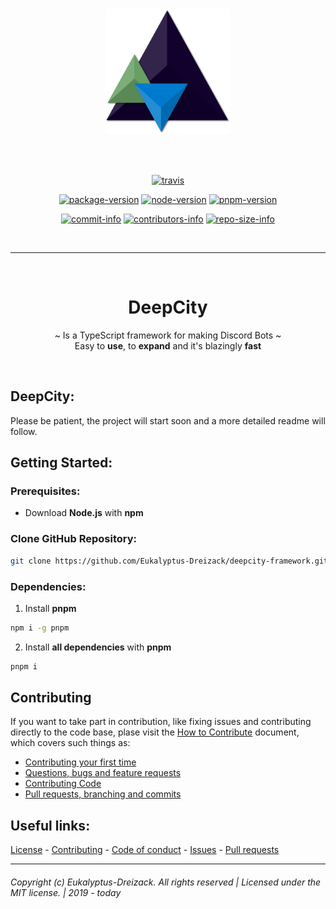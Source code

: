 <div align="center">
  <a href="#">
    <!--<img width="249" height="175" src=".github/MEDIA/logo.png">-->
    <img width="200" height="200" src=".github/MEDIA/logo.png">
  </a>

  <br><br>

  [![travis][travis]][travis-url]

  [![package-version][package-version]][package-url]
  [![node-version][node-version]][node-url]
  [![pnpm-version][pnpm-version]][pnpm-url]

  [![commit-info][commit-info]][commit-url]
  [![contributors-info][contributors-info]][contributors-url]
  [![repo-size-info][repo-size-info]][repo-size-url]

  <br><hr><br>

# DeepCity
~ Is a TypeScript framework for making Discord Bots ~  
Easy to **use**, to **expand** and it's blazingly **fast**

<br>

</div>

## DeepCity: 

Please be patient, the project will start soon and a more detailed readme will follow.

## Getting Started:  

### Prerequisites:

- Download **Node.js** with **npm** 

### Clone GitHub Repository:

```bash
git clone https://github.com/Eukalyptus-Dreizack/deepcity-framework.git
```  

### Dependencies:

1. Install **pnpm**
```bash
npm i -g pnpm 
```
2. Install **all dependencies** with **pnpm**
```bash
pnpm i
```

## Contributing

If you want to take part in contribution, like fixing issues and contributing directly to the code base, plase visit the [How to Contribute](/CONTRIBUTING.md "Learn how to Contribute") document, which covers such things as:  

- [Contributing your first time](/CONTRIBUTING.md#first-time-contributors)
- [Questions, bugs and feature requests](/CONTRIBUTING.md#dealing-with-questions-bugs-and-feature-requests)
- [Contributing Code](/CONTRIBUTING.md#contributing-code)
- [Pull requests, branching and commits](/CONTRIBUTING.md#pull-requests-branching-and-commits)

## Useful links:
[License](/LICENSE "License") - 
[Contributing](/CONTRIBUTING.md "Contributing") - 
[Code of conduct](/CODE_OF_CONDUCT.md "Code of conduct") - 
[Issues](https://github.com/Eukalyptus-Dreizack/deepcity-framework/issues "Issues") - 
[Pull requests](https://github.com/Eukalyptus-Dreizack/deepcity-framework/pulls "Pull Requests")

<hr>  

###### Copyright (c) Eukalyptus-Dreizack. All rights reserved | Licensed under the MIT license. | 2019 - today

<!-- The following links are for the GitHub repository badges: -->

[travis]: https://img.shields.io/travis/com/Eukalyptus-Dreizack/deepcity-framework/develop?style=flat-square
[travis-url]: https://travis-ci.org/Eukalyptus-Dreizack/deepcity-framework



[package-version]: https://img.shields.io/github/package-json/v/Eukalyptus-Dreizack/deepcity-framework/develop?style=flat-square
[package-url]: /package.json

[node-version]: https://img.shields.io/badge/dynamic/json?url=https://raw.githubusercontent.com/Eukalyptus-Dreizack/deepcity-framework/develop/package.json&label=node&query=$.engines.node&color=orange&style=flat-square
[node-url]: /package.json

[pnpm-version]: https://img.shields.io/badge/dynamic/json?url=https://raw.githubusercontent.com/Eukalyptus-Dreizack/deepcity-framework/develop/package.json&label=pnpm&query=$.engines.pnpm&color=orange&style=flat-square
[pnpm-url]: /package.json



[commit-info]: https://img.shields.io/github/last-commit/Eukalyptus-Dreizack/deepcity-framework?style=flat-square
[commit-url]: https://github.com/Eukalyptus-Dreizack/deepcity-framework/commits

[contributors-info]: https://img.shields.io/github/contributors/Eukalyptus-Dreizack/deepcity-framework?style=flat-square
[contributors-url]: https://github.com/Eukalyptus-Dreizack/deepcity-framework/contributors?style=flat-square

[repo-size-info]: https://img.shields.io/github/repo-size/Eukalyptus-Dreizack/deepcity-framework?style=flat-square
[repo-size-url]: #